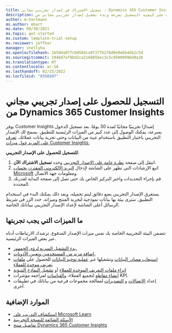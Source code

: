 ```yaml
---
title: تسجيل الاشتراك في إصدار تجريبي مجاني - Dynamics 365 Customer Insights
description: تعرف على كيفية التسجيل بسرعة وبدء تشغيل إصدار تجريبي مجاني من Customer Insights. استكشف التطبيق وابحث عن المزيد من موارد التعلم.
author: m-hartmann
ms.author: mhart
ms.date: 09/30/2021
ms.topic: get-started
ms.custom: template-trial-setup
ms.reviewer: jeffhar
manager: shellyha
ms.openlocfilehash: 1b50da077cb0584ca9f277b276d0e9ebb46b2c5d
ms.sourcegitcommit: 1946d7af0bd2ca216885bec3c5c95009996d9a28
ms.translationtype: HT
ms.contentlocale: ar-SA
ms.lasthandoff: 02/25/2022
ms.locfileid: "8350207"
---
```

# <a name="sign-up-for-a-free-dynamics-365-customer-insights-trial"></a>التسجيل للحصول على إصدار تجريبي مجاني من Dynamics 365 Customer Insights

يوفر Customer Insights إصدارًا تجريبيًا مجانيًا لمدة 30 يومًا. بعد تسجيل الدخول بسرعة، يمكنك الوصول إلى عدد كبير من الميزات الرئيسية للتطبيق. يسمح لك الإصدار التجريبي باختبار التطبيق باستخدام عينة من البيانات وحتى تجربة بيانات عملائك. [تعرف على المزيد حول ميزات Customer Insights.](overview.md)

**للتسجيل للحصول على الإصدار التجريبي**:

1. انتقل إلى صفحة [نظرة عامة على الإصدار التجريبي](https://dynamics.microsoft.com/get-started/?appname=customerinsights) وحدد **تسجيل الاشتراك الآن**.
1. اتبع الإرشادات التي تظهر على الشاشة لإدخال [البريد الإلكتروني المقترن بحساب Microsoft](https://support.microsoft.com/windows/what-is-a-microsoft-account-4a7c48e9-ff5a-e9c6-5a5c-1a57d66c3bfa) ومعلومات جهة الاتصال.
1. قم بإجراء التحديدات واختر التركيز الخاص بك حتى تصل إلى صفحة البداية لقدرتك المحددة.

يستغرق الإصدار التجريبي بضع دقائق ليتم تحميله، وبعد ذلك يمكنك البدء في استخدام التطبيق. سترى بيئة بها بيانات نموذجية لتجربة المنتج وميزاته. حدد الزر في شريط الرسائل أعلى الشاشة لإعداد الإصدار التجريبي ببياناتك الخاصة.

## <a name="what-to-try"></a>ما الميزات التي يجب تجربتها

تتضمن البيئة التجريبية الخاصة بك نفس ميزات الإصدار المدفوع. ترشدك الارتباطات أدناه عبر بعض الميزات الرئيسية.

- [بدء التشغيل السريع لرؤى الجمهور.](audience-insights/get-started.md)
- [إضافة مزيد من المستخدمين وتعيين الأذونات.](audience-insights/permissions.md)
- [استيعاب مصادر البيانات](audience-insights/data-sources.md) وتشغيلها عبر [عملية توحيد البيانات](audience-insights/data-unification.md) للحصول على [ملفات تعريف موحدة للعملاء](audience-insights/customer-profiles.md).
- [إثراء ملفات التعريف الموحدة للعملاء](audience-insights/enrichment-hub.md) أو [تشغيل النماذج التنبؤية](audience-insights/predictions-overview.md)
- [إنشاء مقاطع](audience-insights/segments.md) لتجميع العملاء، و[القياسات](audience-insights/measures.md) لمراجعة مؤشرات KPI.
- إعداد [الاتصالات](audience-insights/connections.md) و [التصديرات](audience-insights/export-destinations.md) لمعالجة مجموعات فرعية من بياناتك في تطبيقات أخرى.

## <a name="additional-resources"></a>الموارد الإضافية

- [استكشاف التدريب على Microsoft Learn](/learn/browse/?filter-products=dynamics-dynamics-cust-insights)
- [الأسئلة الشائعة للنسخة التجريبية](trial-faq.md)
- [تفاصيل منتج Dynamics 365 Customer Insights](https://dynamics.microsoft.com/ai/customer-insights/)
